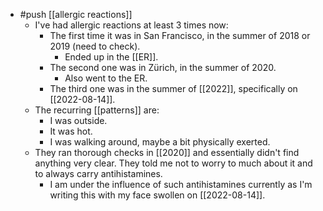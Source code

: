 - #push [[allergic reactions]]
  - I've had allergic reactions at least 3 times now:
    - The first time it was in San Francisco, in the summer of 2018 or 2019 (need to check).
      - Ended up in the [[ER]].
    - The second one was in Zürich, in the summer of 2020.
      - Also went to the ER.
    - The third one was in the summer of [[2022]], specifically on [[2022-08-14]].
  - The recurring [[patterns]] are:
    - I was outside.
    - It was hot.
    - I was walking around, maybe a bit physically exerted.
  - They ran thorough checks in [[2020]] and essentially didn't find anything very clear. They told me not to worry to much about it and to always carry antihistamines.
    - I am under the influence of such antihistamines currently as I'm writing this with my face swollen on [[2022-08-14]].
